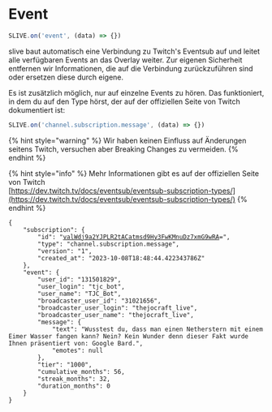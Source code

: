 # Event

```javascript
SLIVE.on('event', (data) => {})
```

slive baut automatisch eine Verbindung zu Twitch's Eventsub auf und leitet alle verfügbaren Events an das Overlay weiter. Zur eigenen Sicherheit entfernen wir Informationen, die auf die Verbindung zurückzuführen sind oder ersetzen diese durch eigene.

Es ist zusätzlich möglich, nur auf einzelne Events zu hören. Das funktioniert, in dem du auf den Type hörst, der auf der offiziellen Seite von Twitch dokumentiert ist:

```javascript
SLIVE.on('channel.subscription.message', (data) => {})
```

{% hint style="warning" %}
Wir haben keinen Einfluss auf Änderungen seitens Twitch, versuchen aber Breaking Changes zu vermeiden.
{% endhint %}

{% hint style="info" %}
Mehr Informationen gibt es auf der offiziellen Seite von Twitch\
[https://dev.twitch.tv/docs/eventsub/eventsub-subscription-types/](https://dev.twitch.tv/docs/eventsub/eventsub-subscription-types/)
{% endhint %}

<pre class="language-json"><code class="lang-json">{
	"subscription": {
		"id": "<a data-footnote-ref href="#user-content-fn-1">valWdj9a2YJPLR2tACatmsd9Hy3FwKMnuDz7xmG9wRA</a>=",
		"type": "channel.subscription.message",
		"version": "1",
		"created_at": "2023-10-08T18:48:44.422343786Z"
	},
	"event": {
		"user_id": "131501829",
		"user_login": "tjc_bot",
		"user_name": "TJC_Bot",
		"broadcaster_user_id": "31021656",
		"broadcaster_user_login": "thejocraft_live",
		"broadcaster_user_name": "thejocraft_live",
		"message": {
			"text": "Wusstest du, dass man einen Netherstern mit einem Eimer Wasser fangen kann? Nein? Kein Wunder denn dieser Fakt wurde Ihnen präsentiert von: Google Bard.",
			"emotes": null
		},
		"tier": "1000",
		"cumulative_months": 56,
		"streak_months": 32,
		"duration_months": 0
	}
}
</code></pre>

[^1]: Wird von uns durch eine eigene ID ersetzt
